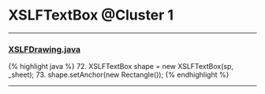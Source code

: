 # XSLFTextBox @Cluster 1

***

### [XSLFDrawing.java](https://searchcode.com/codesearch/view/97406826/)
{% highlight java %}
72. XSLFTextBox shape = new XSLFTextBox(sp, _sheet);
73. shape.setAnchor(new Rectangle());
{% endhighlight %}

***

